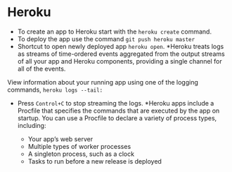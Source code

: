 # Heroku
* To create an app to Heroku start with the `heroku create` command.
* To deploy the app use the command `git push heroku master`
* Shortcut to open newly deployed app `heroku open`.
*Heroku treats logs as streams of time-ordered events aggregated from the output streams of all your app and Heroku components, providing a single channel for all of the events.

View information about your running app using one of the logging commands, `heroku logs --tail:`
* Press `Control+C` to stop streaming the logs.
*Heroku apps include a Procfile that specifies the commands that are executed by the app on startup. You can use a Procfile to declare a variety of process types, including:

  - Your app’s web server
  - Multiple types of worker processes
  - A singleton process, such as a clock
  - Tasks to run before a new release is deployed